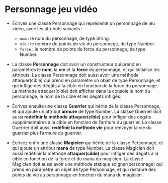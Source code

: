 # Personnage jeu vidéo

- Écrivez une classe Personnage qui représente un personnage de jeu vidéo, avec les attributs suivants :

  - `nom` : le nom du personnage, de type String.
  - `vie` : le nombre de points de vie du personnage, de type Number.
  - `force` : le nombre de points de force du personnage, de type Number.

- La classe **Personnage** doit avoir un constructeur qui prend en paramètres le **nom**, la **vie** et la **force** du personnage, et qui initialise les attributs. La classe Personnage doit aussi avoir une méthode attaquer(cible) qui prend en paramètre un objet de type Personnage, et qui inflige des dégâts à la cible en fonction de la force du personnage. La méthode attaquer(cible) doit afficher dans la console le nom du personnage, le nom de la cible et les dégâts infligés.

- Écrivez ensuite une classe **Guerrier** qui hérite de la classe Personnage, et qui ajoute un attribut **armure** de type Number. La classe Guerrier doit aussi **redéfinir la méthode attaquer(cible)** pour infliger des dégâts supplémentaires à la cible en fonction de l’armure du guerrier. La classe Guerrier doit aussi **redéfinir la méthode vie** pour renvoyer la vie du guerrier plus l’armure du guerrier.

- Écrivez enfin une classe **Magicien** qui hérite de la classe Personnage, et qui ajoute un attribut **mana** de type Number. La classe Magicien doit aussi redéfinir la méthode **attaquer(cible)** pour infliger des dégâts à la cible en fonction de la force et du mana du magicien. La classe Magicien doit aussi avoir une méthode statique soigner(personnage) qui prend en paramètre un objet de type Personnage, et qui restaure des points de vie au personnage en fonction du mana du magicien.
